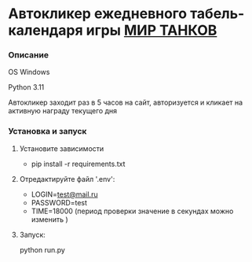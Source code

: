 # Автокликер ежедневного табель-календаря игры [МИР ТАНКОВ](https://tanki.su/ru/daily-check-in/?utm_source=global-nav&utm_medium=link&utm_campaign=wot-portal)

### Описание

   OS Windows

   Python 3.11

   Автокликер заходит раз в 5 часов на сайт, авторизуется и кликает на активную награду текущего дня

### Установка и запуск

1. Установите зависимости
    
    * pip install -r requirements.txt

2. Отредактируйте файл '.env':   

    * LOGIN=test@mail.ru
    * PASSWORD=test
    * TIME=18000 (период проверки значение в секундах можно изменить )

3. Запуск:

   python run.py
